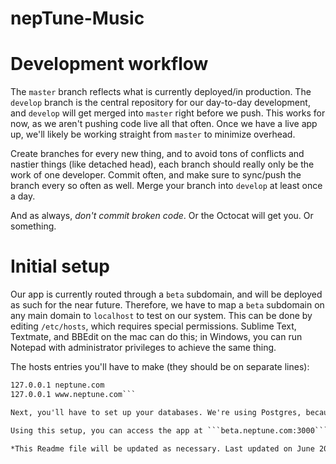 nepTune-Music
=============

# Development workflow
The ```master``` branch reflects what is currently deployed/in production. The ```develop``` branch is the central repository for our day-to-day development, and ```develop``` will get merged into ```master``` right before we push. This works for now, as we aren't pushing code live all that often. Once we have a live app up, we'll likely be working straight from ```master``` to minimize overhead. 

Create branches for every new thing, and to avoid tons of conflicts and nastier things (like detached head), each branch should really only be the work of one developer. Commit often, and make sure to sync/push the branch every so often as well. Merge your branch into ```develop``` at least once a day.

And as always, *don't commit broken code*. Or the Octocat will get you. Or something.

# Initial setup
Our app is currently routed through a ```beta``` subdomain, and will be deployed as such for the near future. Therefore, we have to map a ```beta``` subdomain on any main domain to ```localhost``` to test on our system. This can be done by editing ```/etc/hosts```, which requires special permissions. Sublime Text, Textmate, and BBEdit on the mac can do this; in Windows, you can run Notepad with administrator privileges to achieve the same thing. 

The hosts entries you'll have to  make (they should be on separate lines):

```127.0.0.1 beta.neptune.com
127.0.0.1 neptune.com
127.0.0.1 www.neptune.com```

Next, you'll have to set up your databases. We're using Postgres, because Heroku uses it in production and it's best to keep things the same as much as possible. There's a [mac app](http://postgresapp.com) which makes it really easy to run Postgres. In Terminal, make sure you ```cd``` to the Rails app's root directory, and run ```rake db:create``` then ```rake db:migrate```. Finally, run ```rake admin:reset_and_fill_db``` to create sample database entries. This task is in ```lib/tasks/fill_db.rake``` if you want to check it out. *Note that the rake task wipes the database when it runs to prevent problems with old associations and ids*. 

Using this setup, you can access the app at ```beta.neptune.com:3000```. An artist's page is at ```beta.neptune.com:3000/thepianoguys```, and from there it links to other pages as well. 

*This Readme file will be updated as necessary. Last updated on June 20th, 2013*
